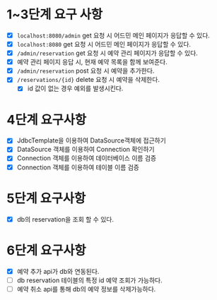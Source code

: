 
# 1~3단계 요구 사항
- [x] `localhost:8080/admin` get 요청 시 어드민 메인 페이지가 응답할 수 있다.
- [x] `localhost:8080` get 요청 시 어드민 메인 페이지가 응답할 수 있다.
- [x] `/admin/reservation` get 요청 시 예약 관리 페이지가 응답할 수 있다.
- [x] 예약 관리 페이지 응답 시, 현재 예약 목록을 함께 보여준다.
- [x] `/admin/reservation` post 요청 시 예약을 추가한다.
- [x] `/reservations/{id}` delete 요청 시 예약을 삭제한다.
  - [x] id 값이 없는 경우 예외를 발생시킨다.

# 4단계 요구사항
- [x] JdbcTemplate을 이용하여 DataSource객체에 접근하기
- [x] DataSource 객체를 이용하여 Connection 확인하기
- [x] Connection 객체를 이용하여 데이터베이스 이름 검증
- [x] Connection 객체를 이용하여 테이블 이름 검증

# 5단계 요구사항
- [x] db의 reservation을 조회 할 수 있다.

# 6단계 요구사항
- [x] 예약 추가 api가 db와 연동된다.
- [ ] db reservation 테이블의 특정 id 예약 조회가 가능하다.
- [ ] 예약 취소 api를 통해 db의 예약 정보를 삭제가능하다.
